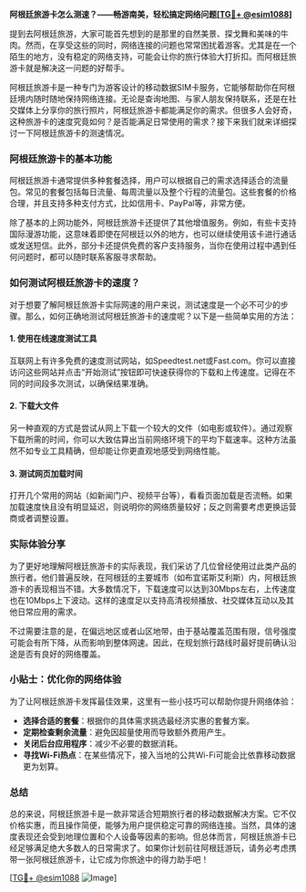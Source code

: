 **阿根廷旅游卡怎么测速？——畅游南美，轻松搞定网络问题[[TG💪+ @esim1088](https://t.me/s/esim1088)]**

提到去阿根廷旅游，大家可能首先想到的是那里的自然美景、探戈舞和美味的牛肉。然而，在享受这些的同时，网络连接的问题也常常困扰着游客。尤其是在一个陌生的地方，没有稳定的网络支持，可能会让你的旅行体验大打折扣。而阿根廷旅游卡就是解决这一问题的好帮手。

阿根廷旅游卡是一种专门为游客设计的移动数据SIM卡服务，它能够帮助你在阿根廷境内随时随地保持网络连接。无论是查询地图、与家人朋友保持联系，还是在社交媒体上分享你的旅行照片，阿根廷旅游卡都能满足你的需求。但很多人会好奇，这种旅游卡的速度究竟如何？是否能满足日常使用的需求？接下来我们就来详细探讨一下阿根廷旅游卡的测速情况。

### 阿根廷旅游卡的基本功能

阿根廷旅游卡通常提供多种套餐选择，用户可以根据自己的需求选择适合的流量包。常见的套餐包括每日流量、每周流量以及整个行程的流量包。这些套餐的价格合理，并且支持多种支付方式，比如信用卡、PayPal等，非常方便。

除了基本的上网功能外，阿根廷旅游卡还提供了其他增值服务。例如，有些卡支持国际漫游功能，这意味着即使在阿根廷以外的地方，也可以继续使用该卡进行通话或发送短信。此外，部分卡还提供免费的客户支持服务，当你在使用过程中遇到任何问题时，都可以随时联系客服寻求帮助。

### 如何测试阿根廷旅游卡的速度？

对于想要了解阿根廷旅游卡实际网速的用户来说，测试速度是一个必不可少的步骤。那么，如何正确地测试阿根廷旅游卡的速度呢？以下是一些简单实用的方法：

#### 1. 使用在线速度测试工具

互联网上有许多免费的速度测试网站，如Speedtest.net或Fast.com。你可以直接访问这些网站并点击“开始测试”按钮即可快速获得你的下载和上传速度。记得在不同的时间段多次测试，以确保结果准确。

#### 2. 下载大文件

另一种直观的方式是尝试从网上下载一个较大的文件（如电影或软件）。通过观察下载所需的时间，你可以大致估算出当前网络环境下的平均下载速率。这种方法虽然不如专业工具精确，但却能让你更直观地感受到网络性能。

#### 3. 测试网页加载时间

打开几个常用的网站（如新闻门户、视频平台等），看看页面加载是否流畅。如果加载速度快且没有明显延迟，则说明你的网络质量较好；反之则需要考虑更换运营商或者调整设置。

### 实际体验分享

为了更好地理解阿根廷旅游卡的实际表现，我们采访了几位曾经使用过此类产品的旅行者。他们普遍反映，在阿根廷的主要城市（如布宜诺斯艾利斯）内，阿根廷旅游卡的表现相当不错。大多数情况下，下载速度可以达到30Mbps左右，上传速度也在10Mbps上下波动。这样的速度足以支持高清视频播放、社交媒体互动以及其他日常应用的需求。

不过需要注意的是，在偏远地区或者山区地带，由于基站覆盖范围有限，信号强度可能会有所下降，从而影响到整体网速。因此，在规划旅行路线时最好提前确认沿途是否有良好的网络覆盖。

### 小贴士：优化你的网络体验

为了让阿根廷旅游卡发挥最佳效果，这里有一些小技巧可以帮助你提升网络体验：

- **选择合适的套餐**：根据你的具体需求挑选最经济实惠的套餐方案。
- **定期检查剩余流量**：避免因超量使用而导致额外费用产生。
- **关闭后台应用程序**：减少不必要的数据消耗。
- **寻找Wi-Fi热点**：在某些情况下，接入当地的公共Wi-Fi可能会比依靠移动数据更为划算。

### 总结

总的来说，阿根廷旅游卡是一款非常适合短期旅行者的移动数据解决方案。它不仅价格实惠，而且操作简便，能够为用户提供稳定可靠的网络连接。当然，具体的速度表现还会受到地理位置和个人设备等因素的影响。但总体而言，阿根廷旅游卡已经足够满足绝大多数人的日常需求了。如果你计划前往阿根廷游玩，请务必考虑携带一张阿根廷旅游卡，让它成为你旅途中的得力助手吧！

[[TG💪+ @esim1088](https://t.me/s/esim1088) ![Image](https://i.postimg.cc/4NQfJmqS/Snipaste-2025-05-13-00-14-12.png)]